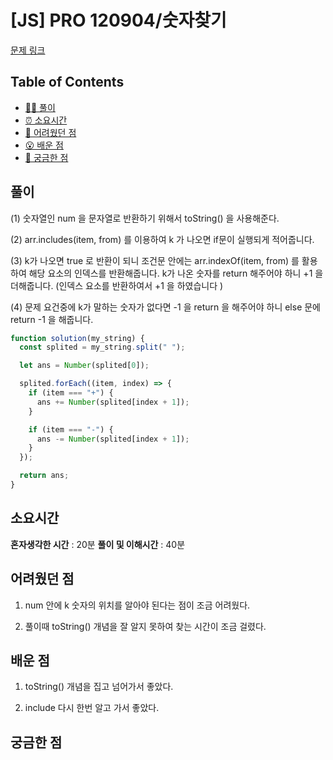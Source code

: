 <!-- 제목으로 다음과 같은 내용으로 작성해주세요 ! -->
<!-- 📚 언어 : e.g. Javascript -> [JS], Python -> [Python]  -->
<!-- 📕 백준 : BOJ 문제번호/문제제목 e.g. BOJ 2577/숫자의 개수 -->
<!-- 📗 프로그래머스 : PRO 문제번호/문제제목 e.g. PRO 120812/최빈값 구하기 -->
<!-- 💁🏻 백준허브를 사용하시면 프로그래머스의 문제번호도 확인하실 수 있습니다 -->

# [JS] PRO 120904/숫자찾기

<!-- 아래에 # 을 지우고 문제 링크를 입력해주세요 ! -->

[문제 링크](https://school.programmers.co.kr/learn/courses/30/lessons/120904)

## Table of Contents

- [✍🏻 풀이](#풀이)
- [⏰ 소요시간](#소요시간)
- [🫠 어려웠던 점](#어려웠던-점)
- [😮 배운 점](#배운-점)
- [🤔 궁금한 점](#궁금한-점)

## 풀이

<!-- ```옆에 사용하는 언어를 기입하세요 e.g. javascript, python -->

(1) 숫자열인 num 을 문자열로 반환하기 위해서 toString() 을 사용해준다.

(2) arr.includes(item, from) 를 이용하여 k 가 나오면 if문이 실행되게 적어줍니다.

(3) k가 나오면 true 로 반환이 되니 조건문 안에는 arr.indexOf(item, from) 를 활용하여 해당 요소의 인덱스를 반환해줍니다. k가 나온 숫자를 return 해주어야 하니 +1 을 더해줍니다. (인덱스 요소를 반환하여서 +1 을 하였습니다 )

(4) 문제 요건중에 k가 말하는 숫자가 없다면 -1 을 return 을 해주어야 하니 else 문에 return -1 을 해줍니다.

```js
function solution(my_string) {
  const splited = my_string.split(" ");

  let ans = Number(splited[0]);

  splited.forEach((item, index) => {
    if (item === "+") {
      ans += Number(splited[index + 1]);
    }

    if (item === "-") {
      ans -= Number(splited[index + 1]);
    }
  });

  return ans;
}
```

## 소요시간

**혼자생각한 시간** : 20분
**풀이 및 이해시간** : 40분

## 어려웠던 점

1. num 안에 k 숫자의 위치를 알아야 된다는 점이 조금 어려웠다.

2. 풀이때 toString() 개념을 잘 알지 못하여 찾는 시간이 조금 걸렸다.

## 배운 점

1. toString() 개념을 집고 넘어가서 좋았다.

2. include 다시 한번 알고 가서 좋았다.

## 궁금한 점
